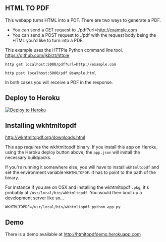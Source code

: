 ## HTML TO PDF

This webapp turns HTML into a PDF. There are two ways to generate a PDF.

- You can send a GET request to ./pdf?url=http://example.com
- You can send a POST request to ./pdf with the request body being the HTML you'd like to turn into a PDF.

This example uses the HTTPie Python command line tool. https://github.com/jkbrzt/httpie

```
http get localhost:5000/pdf?url=http://example.com

http post localhost:5000/pdf @sample.html
```

In both cases you will receive a PDF in the response.

## Deploy to Heroku

[![Deploy to Heroku](https://www.herokucdn.com/deploy/button.png)](https://heroku.com/deploy)

## Installing wkhtmltopdf

http://wkhtmltopdf.org/downloads.html

This app requires the wkhtmltopdf binary. If you install this app on Heroku, using the Heroku deploy button above, the `app.json`
will install the necessary buildpacks.

If you're running it somewhere else, you will have to install `wkhtmltopdf` and set the environment variable `WKHTMLTOPDF`. It has to point to the path of the binary.

For instance if you are on OSX and installing the wkhtmltopdf `.pkg`, it's probably at `/usr/local/bin/wkhtmltopdf`. You would then boot up a development server like so...

```
WKHTMLTOPDF=/usr/local/bin/wkhtmltopdf python app.py
```

## Demo

There is a demo available at http://htmltopdfdemo.herokuapp.com
